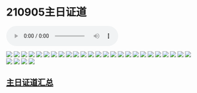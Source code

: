 # 210905主日证道

<audio controls src="./210905.mp3"></audio>

![ ](祝福与咒诅（约书亚记8章）_1.jpg)
![](祝福与咒诅（约书亚记8章）_2.jpg)
![](祝福与咒诅（约书亚记8章）_3.jpg)
![](祝福与咒诅（约书亚记8章）_4.jpg)
![](祝福与咒诅（约书亚记8章）_5.jpg)
![](祝福与咒诅（约书亚记8章）_6.jpg)
![](祝福与咒诅（约书亚记8章）_7.jpg)
![](祝福与咒诅（约书亚记8章）_8.jpg)
![](祝福与咒诅（约书亚记8章）_9.jpg)
![](祝福与咒诅（约书亚记8章）_10.jpg)
![](祝福与咒诅（约书亚记8章）_11.jpg)
![](祝福与咒诅（约书亚记8章）_12.jpg)
![](祝福与咒诅（约书亚记8章）_13.jpg)
![](祝福与咒诅（约书亚记8章）_14.jpg)
![](祝福与咒诅（约书亚记8章）_15.jpg)
![](祝福与咒诅（约书亚记8章）_16.jpg)
![](祝福与咒诅（约书亚记8章）_17.jpg)
![](祝福与咒诅（约书亚记8章）_18.jpg)
![](祝福与咒诅（约书亚记8章）_19.jpg)
![](祝福与咒诅（约书亚记8章）_20.jpg)
![](祝福与咒诅（约书亚记8章）_21.jpg)
![](祝福与咒诅（约书亚记8章）_22.jpg)
![](祝福与咒诅（约书亚记8章）_23.jpg)
![](祝福与咒诅（约书亚记8章）_24.jpg)
![](祝福与咒诅（约书亚记8章）_25.jpg)
![](祝福与咒诅（约书亚记8章）_26.jpg)
![](祝福与咒诅（约书亚记8章）_27.jpg)
![](祝福与咒诅（约书亚记8章）_28.jpg)
![](祝福与咒诅（约书亚记8章）_29.jpg)


## [主日证道汇总](https://nccchurch.github.io/Sermons/)

